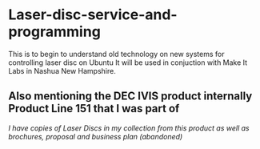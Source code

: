 # Laser-disc-service-and-programming
This is to begin to understand old technology on new systems for controlling laser disc on Ubuntu
It will be used in conjuction with Make It Labs in Nashua New Hampshire.

## Also mentioning the DEC IVIS product internally Product Line 151 that I was part of
*I have copies of Laser Discs in my collection from this product as well as brochures, proposal and business plan (abandoned)*
